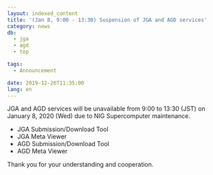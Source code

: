 ```yaml
---
layout: indexed_content
title: '(Jan 8, 9:00 - 13:30) Suspension of JGA and AGD services'
category: news
db:
  - jga
  - agd
  - top

tags:
  - Announcement

date: 2019-12-26T11:35:00
lang: en
---
```


<p>JGA and AGD services will be unavailable from 9:00 to 13:30 (JST) on January 8, 2020 (Wed) due to NIG Supercomputer maintenance.</p>

<ul>
    <li>JGA Submission/Download Tool</li>
    <li>JGA Meta Viewer</li>
    <li>AGD Submission/Download Tool</li>
    <li>AGD Meta Viewer</li>
</ul>

<p class="top_space">Thank you for your understanding and cooperation.</p>
